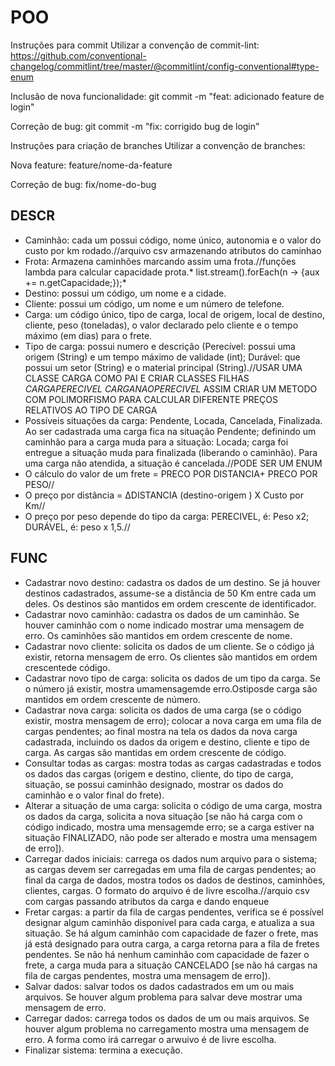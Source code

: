 # POO
Instruções para commit
Utilizar a convenção de commit-lint: https://github.com/conventional-changelog/commitlint/tree/master/@commitlint/config-conventional#type-enum

Inclusão de nova funcionalidade: git commit -m "feat: adicionado feature de login"

Correção de bug: git commit -m "fix: corrigido bug de login"

Instruções para criação de branches
Utilizar a convenção de branches:

Nova feature: feature/nome-da-feature

Correção de bug: fix/nome-do-bug

## DESCR
- Caminhão: cada um possui código, nome único, autonomia e o valor do custo por km rodado.//arquivo csv armazenando atributos do caminhao
- Frota: Armazena caminhões marcando assim uma frota.//funções lambda para calcular capacidade prota.* list.stream().forEach(n -> {aux += n.getCapacidade;});*
- Destino: possui um código, um nome e a cidade.
- Cliente: possui um código, um nome e um número de telefone.
- Carga: um código único, tipo de carga, local de origem, local de destino, cliente, peso (toneladas), o
valor declarado pelo cliente e o tempo máximo (em dias) para o frete.
- Tipo de carga: possui numero e descrição (Perecível: possui uma origem (String) e um tempo máximo
de validade (int); Durável: que possui um setor (String) e o material principal (String).//USAR UMA CLASSE CARGA COMO PAI E CRIAR CLASSES FILHAS *CARGAPERECIVEL* *CARGANAOPERECIVEL* ASSIM CRIAR UM METODO COM POLIMORFISMO PARA CALCULAR DIFERENTE PREÇOS RELATIVOS AO TIPO DE CARGA
- Possíveis situações da carga: Pendente, Locada, Cancelada, Finalizada. Ao ser cadastrada uma carga fica
na situação Pendente; definindo um caminhão para a carga muda para a situação: Locada; carga foi
entregue a situação muda para finalizada (liberando o caminhão). Para uma carga não atendida, a
situação é cancelada.//PODE SER UM ENUM
- O cálculo do valor de um frete = PRECO POR DISTANCIA+ PRECO POR PESO//
- O preço por distância = ΔDISTANCIA (destino-origem ) X Custo por Km//
- O preço por peso depende do tipo da carga: PERECIVEL, é: Peso x2; DURÁVEL, é: peso x 1,5.//

## FUNC
- Cadastrar novo destino: cadastra os dados de um destino. Se já houver destinos cadastrados,
assume-se a distância de 50 Km entre cada um deles. Os destinos são mantidos em ordem
crescente de identificador.
- Cadastrar novo caminhão: cadastra os dados de um caminhão. Se houver caminhão com o
nome indicado mostrar uma mensagem de erro. Os caminhões são mantidos em ordem
crescente de nome.
- Cadastrar novo cliente: solicita os dados de um cliente. Se o código já existir, retorna
mensagem de erro. Os clientes são mantidos em ordem crescentede código.
- Cadastrar novo tipo de carga: solicita os dados de um tipo da carga. Se o número já existir,
mostra umamensagemde erro.Ostiposde carga são mantidos em ordem crescente de número.
- Cadastrar nova carga: solicita os dados de uma carga (se o código existir, mostra mensagem de
erro); colocar a nova carga em uma fila de cargas pendentes; ao final mostra na tela os dados
da nova carga cadastrada, incluindo os dados da origem e destino, cliente e tipo de carga. As
cargas são mantidas em ordem crescente de código.
- Consultar todas as cargas: mostra todas as cargas cadastradas e todos os dados das cargas
(origem e destino, cliente, do tipo de carga, situação, se possui caminhão designado, mostrar
os dados do caminhão e o valor final do frete).
- Alterar a situação de uma carga: solicita o código de uma carga, mostra os dados da carga,
solicita a nova situação [se não há carga com o código indicado, mostra uma mensagemde erro;
se a carga estiver na situação FINALIZADO, não pode ser alterado e mostra uma mensagem de
erro]).
- Carregar dados iniciais: carrega os dados num arquivo para o sistema; as cargas devem ser
carregadas em uma fila de cargas pendentes; ao final da carga de dados, mostra todos os dados
de destinos, caminhões, clientes, cargas. O formato do arquivo é de livre escolha.//arquio csv com cargas passando atributos da carga e dando enqueue
- Fretar cargas: a partir da fila de cargas pendentes, verifica se é possível designar algum
caminhão disponível para cada carga, e atualiza a sua situação. Se há algum caminhão com
capacidade de fazer o frete, mas já está designado para outra carga, a carga retorna para a fila
de fretes pendentes. Se não há nenhum caminhão com capacidade de fazer o frete, a carga
muda para a situação CANCELADO [se não há cargas na fila de cargas pendentes, mostra uma
mensagem de erro]).
- Salvar dados: salvar todos os dados cadastrados em um ou mais arquivos. Se houver algum
problema para salvar deve mostrar uma mensagem de erro.
- Carregar dados: carrega todos os dados de um ou mais arquivos. Se houver algum problema
no carregamento mostra uma mensagem de erro. A forma como irá carregar o arwuivo é de
livre escolha.
- Finalizar sistema: termina a execução.
